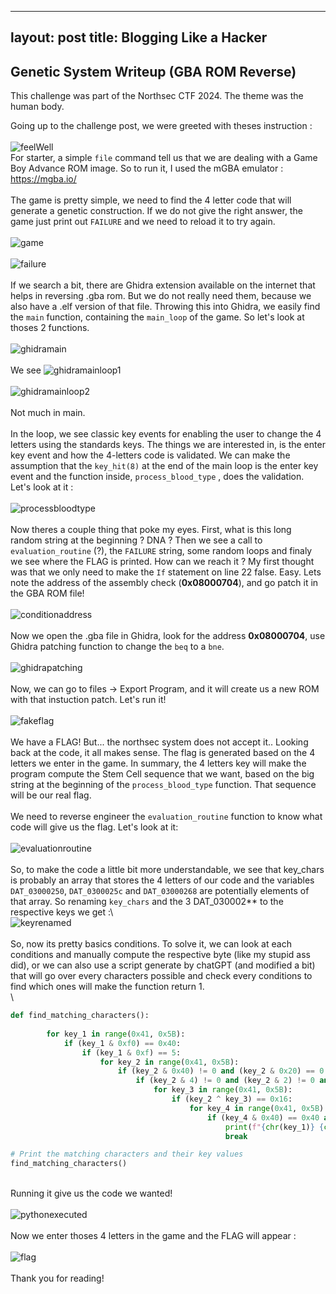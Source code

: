 
---
layout: post
title: Blogging Like a Hacker
---

## Genetic System Writeup (GBA ROM Reverse)

This challenge was part of the Northsec CTF 2024. The theme was the human body.

Going up to the challenge post, we were greeted with theses instruction :\
\
![feelWell](/images/geneticsystem/FeelWell.png)
\
For starter, a simple `file` command tell us that we are dealing with a Game Boy Advance ROM image. So to run it, I used the mGBA emulator : https://mgba.io/ \
\
The game is pretty simple, we need to find the 4 letter code that will generate a genetic construction. If we do not give the right answer, the game just print out `FAILURE` and we need to reload it to try again.\
\
![game](/images/geneticsystem/game.png)\
\
![failure](/images/geneticsystem/gameFailure.png)\
\
If we search a bit, there are Ghidra extension available on the internet that helps in reversing .gba rom. But we do not really need them, because we also have a .elf version of that file. Throwing this into Ghidra, we easily find the `main` function, containing the `main_loop` of the game. So let's look at thoses 2 functions.\
\
![ghidramain](/images/geneticsystem/ghidraMain.png)\
\
We see
![ghidramainloop1](/images/geneticsystem/ghidraMain_Loop1.png)\
\
![ghidramainloop2](/images/geneticsystem/ghidraMain_Loop2.png)\
\
Not much in main.\
\
In the loop, we see classic key events for enabling the user to change the 4 letters using the standards keys. The things we are interested in, is the enter key event and how the 4-letters code is validated. We can make the assumption that the `key_hit(8)` at the end of the main loop is the enter key event and the function inside, `process_blood_type` , does the validation. Let's look at it :\
\
![processbloodtype](/images/geneticsystem/ghidra_ProcessBloodType.png)\
\
Now theres a couple thing that poke my eyes. First, what is this long random string at the beginning ? DNA ? Then we see a call to `evaluation_routine` (?), the `FAILURE` string, some random loops and finaly we see where the FLAG is printed. How can we reach it ? My first thought was that we only need to make the `If` statement on line 22 false. Easy. Lets note the address of the assembly check (**0x08000704**), and go patch it in the GBA ROM file!\
\
![conditionaddress](/images/geneticsystem/conditionAddress.png)\
\
Now we open the .gba file in Ghidra, look for the address **0x08000704**, use Ghidra patching function to change the `beq` to a `bne`.\
\
![ghidrapatching](/images/geneticsystem/ghidraGBAPatching.png)\
\
Now, we can go to files -> Export Program, and it will create us a new ROM with that instuction patch. Let's run it!\
\
![fakeflag](/images/geneticsystem/fakeFlag.png)\
\
We have a FLAG! But... the northsec system does not accept it.. Looking back at the code, it all makes sense. The flag is generated based on the 4 letters we enter in the game. In summary, the 4 letters key will make the program compute the Stem Cell sequence that we want, based on the big string at the beginning of the `process_blood_type` function. That sequence will be our real flag.\
\
We need to reverse engineer the `evaluation_routine` function to know what code will give us the flag. Let's look at it: \
\
![evaluationroutine](/images/geneticsystem/ghidra_evaluationRoutine.png)\
\
So, to make the code a little bit more understandable, we see that key_chars is probably an array that stores the 4 letters of our code and the variables `DAT_03000250`, `DAT_0300025c` and `DAT_03000268` are potentially elements of that array. So renaming `key_chars` and the 3 DAT_030002** to the respective keys we get :\ 
\
![keyrenamed](/images/geneticsystem/keyRenamed.png)\
\
So, now its pretty basics conditions. To solve it, we can look at each conditions and manually compute the respective byte (like my stupid ass did), or we can also use a script generate by chatGPT (and modified a bit) that will go over every characters possible and check every conditions to find which ones will make the function return 1.\
\
```py
def find_matching_characters():
	
		for key_1 in range(0x41, 0x5B):
		    if (key_1 & 0xf0) == 0x40:
		        if (key_1 & 0xf) == 5:
		            for key_2 in range(0x41, 0x5B):
		                if (key_2 & 0x40) != 0 and (key_2 & 0x20) == 0 and (key_2 & 0x10) == 0 and (key_2 & 8) == 0:
		                    if (key_2 & 4) != 0 and (key_2 & 2) != 0 and (key_2 & 1) != 0:
		                        for key_3 in range(0x41, 0x5B):
		                            if (key_2 ^ key_3) == 0x16:
		                                for key_4 in range(0x41, 0x5B):
		                                    if (key_4 & 0x40) == 0x40 and (key_4 & 0xf) == 0xb:
		                                        print(f"{chr(key_1)} {chr(key_2)} {chr(key_3)} {chr(key_4)}")
		                                        break

# Print the matching characters and their key values
find_matching_characters()
```
\
Running it give us the code we wanted!\
\
![pythonexecuted](/images/geneticsystem/pythonExecuted.png)\
\
Now we enter thoses 4 letters in the game and the FLAG will appear :\
\
![flag](/images/geneticsystem/flag.png)\
\
Thank you for reading!
